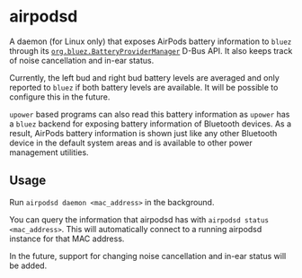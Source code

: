 # airpodsd
A daemon (for Linux only) that exposes AirPods battery information to `bluez` through its [`org.bluez.BatteryProviderManager`](https://github.com/bluez/bluez/blob/master/doc/org.bluez.BatteryProviderManager.rst) D-Bus API. It also keeps track of noise cancellation and in-ear status.

Currently, the left bud and right bud battery levels are averaged and only reported to `bluez` if both battery levels are available. It will be possible to configure this in the future.

`upower` based programs can also read this battery information as `upower` has a `bluez` backend for exposing battery information of Bluetooth devices.
As a result, AirPods battery information is shown just like any other Bluetooth device in the default system areas and is available to other power management utilities.

## Usage
Run `airpodsd daemon <mac_address>` in the background.

You can query the information that airpodsd has with `airpodsd status <mac_address>`.
This will automatically connect to a running airpodsd instance for that MAC address.

In the future, support for changing noise cancellation and in-ear status will be added.
